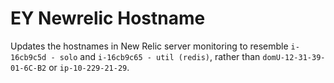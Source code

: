 # EY Newrelic Hostname

Updates the hostnames in New Relic server monitoring to resemble `i-16cb9c5d - solo` and `i-16cb9c65 - util (redis)`, rather than `domU-12-31-39-01-6C-B2` or `ip-10-229-21-29`.